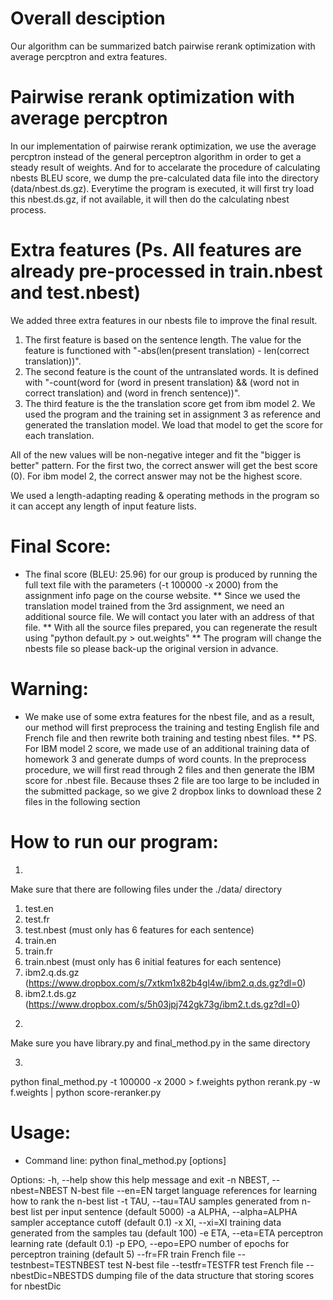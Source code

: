 # Overall desciption

Our algorithm can be summarized batch pairwise rerank optimization with average percptron and extra features. 

# Pairwise rerank optimization with average percptron
In our implementation of pairwise rerank optimization, we use the average percptron instead of the general perceptron algorithm in order to get a steady result of weights. And for to accelarate the procedure of calculating nbests BLEU score, we dump the pre-calculated data file into the directory (data/nbest.ds.gz). Everytime the program is executed, it will first try load this nbest.ds.gz, if not available, it will then do the calculating nbest process.

# Extra features (Ps. All features are already pre-processed in train.nbest and test.nbest)
We added three extra features in our nbests file to improve the final result. 
1. The first feature is based on the sentence length. The value for the feature is functioned with "-abs(len(present translation) - len(correct translation))".
2. The second feature is the count of the untranslated words. It is defined with "-count(word for (word in present translation) && (word not in correct translation) and (word in french sentence))". 
3. The third feature is the the translation score get from ibm model 2. We used the program and the training set in assignment 3 as reference and generated the translation model. We load that model to get the score for each translation.

All of the new values will be non-negative integer and fit the "bigger is better" pattern. For the first two, the correct answer will get the best score (0). For ibm model 2, the correct answer may not be the highest score.

We used a length-adapting reading & operating methods in the program so it can accept any length of input feature lists.


# Final Score:
* The final score (BLEU: 25.96) for our group is produced by running the full text file with the parameters (-t 100000 -x 2000) from the assignment info page on the course website.
** Since we used the translation model trained from the 3rd assignment, we need an additional source file. We will contact you later with an address of that file.
** With all the source files prepared, you can regenerate the result using "python default.py > out.weights"
** The program will change the nbests file so please back-up the original version in advance.

# Warning:
* We make use of some extra features for the nbest file, and as a result, our method will first preprocess the training and testing English file and French file and then rewrite both training and testing nbest files. 
** PS. For IBM model 2 score, we made use of an additional training data of homework 3 and generate dumps of word counts. In the preprocess procedure, we will first read through 2 files and then generate the IBM score for .nbest file. Because thses 2 file are too large to be included in the submitted package, so we give 2 dropbox links to download these 2 files in the following section


# How to run our program:

1.
Make sure that there are following files under the ./data/ directory
1) test.en
2) test.fr
3) test.nbest (must only has 6 features for each sentence)
4) train.en
5) train.fr
6) train.nbest (must only has 6 initial features for each sentence)
7) ibm2.q.ds.gz (https://www.dropbox.com/s/7xtkm1x82b4gl4w/ibm2.q.ds.gz?dl=0)
8) ibm2.t.ds.gz (https://www.dropbox.com/s/5h03jpj742gk73g/ibm2.t.ds.gz?dl=0)

2.
Make sure you have library.py and final_method.py in the same directory

3.
python final_method.py -t 100000 -x 2000 > f.weights
python rerank.py -w f.weights | python score-reranker.py


# Usage: 
* Command line: python final_method.py [options]

Options:
  -h, --help            show this help message and exit
  -n NBEST, --nbest=NBEST
                        N-best file
  --en=EN               target language references for learning how to rank
                        the n-best list
  -t TAU, --tau=TAU     samples generated from n-best list per input sentence
                        (default 5000)
  -a ALPHA, --alpha=ALPHA
                        sampler acceptance cutoff (default 0.1)
  -x XI, --xi=XI        training data generated from the samples tau (default
                        100)
  -e ETA, --eta=ETA     perceptron learning rate (default 0.1)
  -p EPO, --epo=EPO     number of epochs for perceptron training (default 5)
  --fr=FR               train French file
  --testnbest=TESTNBEST
                        test N-best file
  --testfr=TESTFR       test French file
  --nbestDic=NBESTDS    dumping file of the data structure that storing scores
                        for nbestDic
